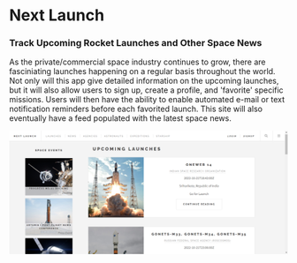 # Next Launch

### Track Upcoming Rocket Launches and Other Space News

As the private/commercial space industry continues to grow, there are fasciniating launches happening on a regular basis throughout the world. Not only will this app give detailed information on the upcoming launches, but it will also allow users to sign up, create a profile, and 'favorite' specific missions.
Users will then have the ability to enable automated e-mail or text notification reminders before each favorited launch. This site will also eventually have a feed populated with the latest space news.

![NextLaunch](public/images/nextLaunch.png)
